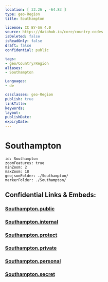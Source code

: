 ```yaml
---
location: [ 32.26 , -64.83 ] 
type: geo-Region
title: Southampton

license: CC BY-SA 4.0
source: https://datahub.io/core/country-codes
isDeleted: false
isReadOnly: false
draft: false
confidential: public

tags:
- geo/Country/Region
aliases:
- Southampton

Languages:
- de

cssclasses: geo-Region
publish: true
linkTitle: 
keywords: 
layout: 
publishDate: 
expiryDate: 
---
```


# Southampton

```leaflet
id: Southampton
zoomFeatures: true 
minZoom: 2 
maxZoom: 18
geojsonFolder: ./Southampton/
markerFolder: ./Southampton/
```


## Confidential Links & Embeds: 

### [Southampton.public](/_public/\Earth\Continent\America~Caribbean\Bermuda\CountiesSouthampton.public.md) 

### [Southampton.internal](/_internal/\Earth\Continent\America~Caribbean\Bermuda\CountiesSouthampton.internal.md) 

### [Southampton.protect](/_protect/\Earth\Continent\America~Caribbean\Bermuda\CountiesSouthampton.protect.md) 

### [Southampton.private](/_private/\Earth\Continent\America~Caribbean\Bermuda\CountiesSouthampton.private.md) 

### [Southampton.personal](/_personal/\Earth\Continent\America~Caribbean\Bermuda\CountiesSouthampton.personal.md) 

### [Southampton.secret](/_secret/\Earth\Continent\America~Caribbean\Bermuda\CountiesSouthampton.secret.md)


